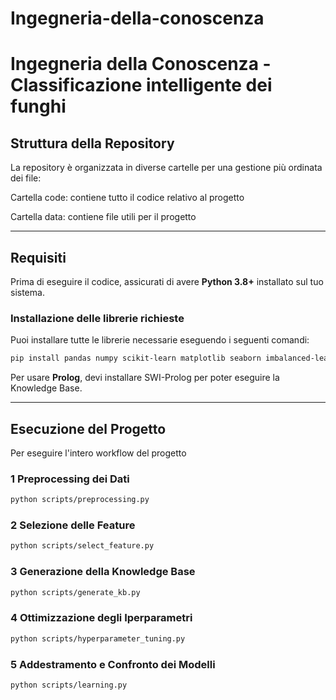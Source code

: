 # Ingegneria-della-conoscenza
# Ingegneria della Conoscenza - Classificazione intelligente dei funghi

## Struttura della Repository
La repository è organizzata in diverse cartelle per una gestione più ordinata dei file:

Cartella code: contiene tutto il codice relativo al progetto

Cartella data: contiene file utili per il progetto

---

## Requisiti
Prima di eseguire il codice, assicurati di avere **Python 3.8+** installato sul tuo sistema.

### Installazione delle librerie richieste
Puoi installare tutte le librerie necessarie eseguendo i seguenti comandi:

```bash
pip install pandas numpy scikit-learn matplotlib seaborn imbalanced-learn
```

Per usare **Prolog**, devi installare SWI-Prolog per poter eseguire la Knowledge Base.

---

## Esecuzione del Progetto
Per eseguire l'intero workflow del progetto

### 1️ Preprocessing dei Dati
```bash
python scripts/preprocessing.py
```

### 2️ Selezione delle Feature
```bash
python scripts/select_feature.py
```

### 3️ Generazione della Knowledge Base
```bash
python scripts/generate_kb.py
```

### 4️ Ottimizzazione degli Iperparametri
```bash
python scripts/hyperparameter_tuning.py
```

### 5️ Addestramento e Confronto dei Modelli
```bash
python scripts/learning.py
```
